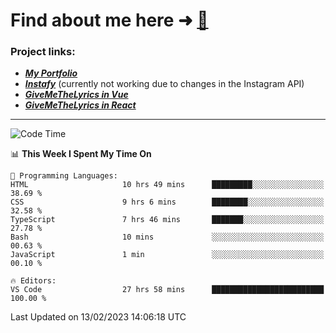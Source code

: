 # Find about me here ➜ [🧑](https://pauabella.dev)

### Project links:
- ***[My Portfolio](https://pauabella.dev)***
- ***[Instafy](https://instafy.me)*** (currently not working due to changes in the Instagram API)
- ***[GiveMeTheLyrics in Vue](https://lyrics.pauabella.dev)***
- ***[GiveMeTheLyrics in React](https://pauabella.dev/GiveMeTheLyrics)***

---
<!--START_SECTION:waka-->
![Code Time](http://img.shields.io/badge/Code%20Time-1%2C885%20hrs%201%20min-blue)

📊 **This Week I Spent My Time On** 

```text
💬 Programming Languages: 
HTML                     10 hrs 49 mins      █████████░░░░░░░░░░░░░░░░   38.69 % 
CSS                      9 hrs 6 mins        ████████░░░░░░░░░░░░░░░░░   32.58 % 
TypeScript               7 hrs 46 mins       ███████░░░░░░░░░░░░░░░░░░   27.78 % 
Bash                     10 mins             ░░░░░░░░░░░░░░░░░░░░░░░░░   00.63 % 
JavaScript               1 min               ░░░░░░░░░░░░░░░░░░░░░░░░░   00.10 % 

🔥 Editors: 
VS Code                  27 hrs 58 mins      █████████████████████████   100.00 % 

```


 Last Updated on 13/02/2023 14:06:18 UTC
<!--END_SECTION:waka-->

